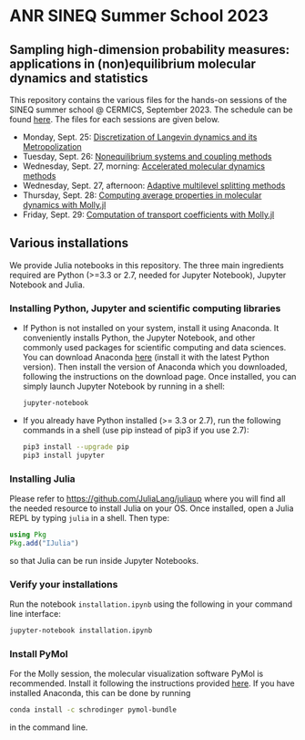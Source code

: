 # ANR SINEQ Summer School 2023
## Sampling high-dimension probability measures: applications in (non)equilibrium molecular dynamics and statistics

This repository contains the various files for the hands-on sessions of the SINEQ summer school @ CERMICS, September 2023. The schedule can be found [here](https://sites.google.com/view/aleiac/anr-sineq/summer-school-mol-dyn-on-julia).
The files for each sessions are given below.
* Monday, Sept. 25: [Discretization of Langevin dynamics and its Metropolization](notebooks/langevin.ipynb)
* Tuesday, Sept. 26: [Nonequilibrium systems and coupling methods]()
* Wednesday, Sept. 27, morning: [Accelerated molecular dynamics methods]()
* Wednesday, Sept. 27, afternoon: [Adaptive multilevel splitting methods]()
* Thursday, Sept. 28: [Computing average properties in molecular dynamics with Molly.jl]()
* Friday, Sept. 29: [Computation of transport coefficients with Molly.jl]()

## Various installations
We provide Julia notebooks in this repository. The three main ingredients required are Python (>=3.3 or 2.7, needed for Jupyter Notebook), Jupyter Notebook and Julia.

### Installing Python, Jupyter and scientific computing libraries
* If Python is not installed on your system, install it using Anaconda. It conveniently installs Python, the Jupyter Notebook, and other commonly used packages for scientific computing and data sciences. You can download Anaconda [here](https://www.anaconda.com/download) (install it with the latest Python version). Then install the version of Anaconda which you downloaded, following the instructions on the download page. Once installed, you can simply launch Jupyter Notebook by running in a shell:
    ```bash
    jupyter-notebook
    ```

* If you already have Python installed (>= 3.3 or 2.7), run the following commands in a shell (use pip instead of pip3 if you use 2.7):
    ```bash
    pip3 install --upgrade pip
    pip3 install jupyter
    ```

### Installing Julia
Please refer to https://github.com/JuliaLang/juliaup where you will find all the needed resource to install Julia on your OS.
Once installed, open a Julia REPL by typing `julia` in a shell. Then type:
```julia
using Pkg
Pkg.add("IJulia")
```
so that Julia can be run inside Jupyter Notebooks.

### Verify your installations
Run the notebook `installation.ipynb` using the following in your command line interface:
```bash
jupyter-notebook installation.ipynb
```


### Install PyMol
For the Molly session, the molecular visualization software PyMol is recommended. Install it following the instructions provided [here](https://pymol.org/2/#download). If you have installed Anaconda, this can be done by running
```bash
conda install -c schrodinger pymol-bundle
```
in the command line.
